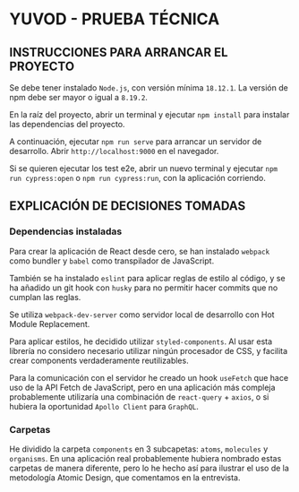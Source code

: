 # YUVOD - PRUEBA TÉCNICA

## INSTRUCCIONES PARA ARRANCAR EL PROYECTO

Se debe tener instalado `Node.js`, con versión mínima `18.12.1`. La versión de npm debe ser mayor o igual a `8.19.2`.

En la raíz del proyecto, abrir un terminal y ejecutar ```npm install``` para instalar las dependencias del proyecto.

A continuación, ejecutar ```npm run serve``` para arrancar un servidor de desarrollo. Abrir  `http://localhost:9000` en el navegador. 

Si se quieren ejecutar los test e2e, abrir un nuevo terminal y ejecutar ```npm run cypress:open```  o ```npm run cypress:run```, con la aplicación corriendo.

## EXPLICACIÓN DE DECISIONES TOMADAS

### Dependencias instaladas

Para crear la aplicación de React desde cero, se han instalado `webpack` como bundler y `babel` como transpilador de JavaScript.

También se ha instalado `eslint` para aplicar reglas de estilo al código, y se ha añadido un git hook con `husky` para no permitir hacer commits que no cumplan las reglas.

Se utiliza `webpack-dev-server` como servidor local de desarrollo con Hot Module Replacement.

Para aplicar estilos, he decidido utilizar `styled-components`. 
Al usar esta librería no considero necesario utilizar ningún procesador de CSS, 
y facilita crear components verdaderamente reutilizables. 

Para la comunicación con el servidor he creado un hook `useFetch` que hace uso de la API Fetch de JavaScript,
pero en una aplicación más compleja probablemente utilizaría una combinación de `react-query` + `axios`, 
o si hubiera la oportunidad `Apollo Client` para `GraphQL`.

### Carpetas

He dividido la carpeta `components` en 3 subcapetas: `atoms`, `molecules` y `organisms`. 
En una aplicación real probablemente hubiera nombrado estas carpetas de manera diferente, 
pero lo he hecho así para ilustrar el uso de la metodología Atomic Design, que comentamos en la entrevista.





